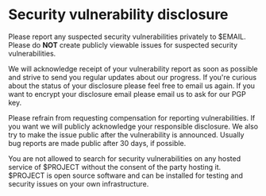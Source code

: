 # Security vulnerability disclosure

Please report any suspected security vulnerabilities privately to
$EMAIL.
Please do **NOT** create publicly viewable issues for suspected security
vulnerabilities.

We will acknowledge receipt of your vulnerability report as soon as possible and strive to send you regular updates about our progress. If you're curious about the status of your disclosure please feel free to email us again. If you want to encrypt your disclosure email please email us to ask for our PGP key.

Please refrain from requesting compensation for reporting vulnerabilities. If you want we will publicly acknowledge your responsible disclosure. We also try to make the issue public after the vulnerability is announced. Usually bug reports are made public after 30 days, if possible.

You are not allowed to search for security vulnerabilities on any hosted service of $PROJECT without the consent of the party hosting it. $PROJECT is open source software and can be installed for testing and security issues on your own infrastructure.
